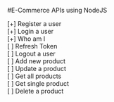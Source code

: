 #E-Commerce APIs using NodeJS

[+] Register a user <br>
[+] Login a user <br>
[+] Who am I  <br>
[ ] Refresh Token <br>
[ ] Logout a user <br>
[ ] Add new product <br>
[ ] Update a product <br>
[ ] Get all products <br>
[ ] Get single product <br>
[ ] Delete a product <br>
